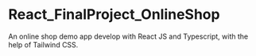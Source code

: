 # React_FinalProject_OnlineShop
An online shop demo app develop with React JS and Typescript, with the help of Tailwind CSS.
